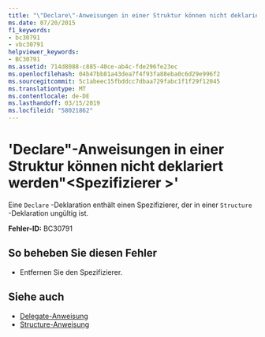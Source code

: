 ```yaml
---
title: "\"Declare\"-Anweisungen in einer Struktur können nicht deklariert werden \"<specifier>\""
ms.date: 07/20/2015
f1_keywords:
- bc30791
- vbc30791
helpviewer_keywords:
- BC30791
ms.assetid: 714d8088-c885-40ce-ab4c-fde296fe23ec
ms.openlocfilehash: 04b47bb81a43dea7f4f93fa88eba0c6d29e996f2
ms.sourcegitcommit: 5c1abeec15fbddcc7dbaa729fabc1f1f29f12045
ms.translationtype: MT
ms.contentlocale: de-DE
ms.lasthandoff: 03/15/2019
ms.locfileid: "58021862"
---
```

# <a name="declare-statements-in-a-structure-cannot-be-declared-specifier"></a>'Declare"-Anweisungen in einer Struktur können nicht deklariert werden"\<Spezifizierer >'
Eine `Declare` -Deklaration enthält einen Spezifizierer, der in einer `Structure` -Deklaration ungültig ist.  
  
 **Fehler-ID:** BC30791  
  
## <a name="to-correct-this-error"></a>So beheben Sie diesen Fehler  
  
-   Entfernen Sie den Spezifizierer.  
  
## <a name="see-also"></a>Siehe auch

- [Delegate-Anweisung](../../visual-basic/language-reference/statements/delegate-statement.md)
- [Structure-Anweisung](../../visual-basic/language-reference/statements/structure-statement.md)
